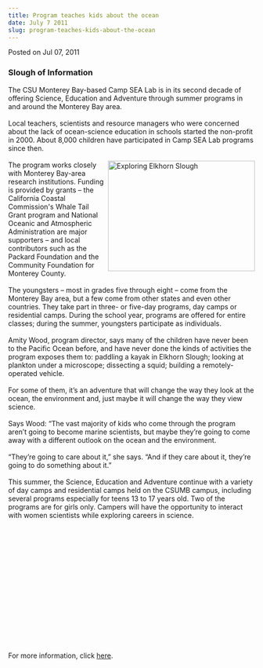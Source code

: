 ```yaml
---
title: Program teaches kids about the ocean
date: July 7 2011
slug: program-teaches-kids-about-the-ocean
---
```


 



<span class="date">Posted on Jul 07, 2011    </span>
<h3>Slough of Information</h3>
<p>The CSU Monterey Bay-based Camp SEA Lab is in its second decade
of offering Science, Education and Adventure through summer
programs in and around the Monterey Bay area.<br>
<br>
Local teachers, scientists and resource managers who were concerned
about the lack of ocean-science education in schools started the
non-profit in 2000. About 8,000 children have participated in Camp
SEA Lab programs since then.<br>
<br>
<img alt="Exploring Elkhorn Slough" src="https://news.csumb.edu/sites/default/files/65/attachments/news/images/exploring_elkhorn_slough.jpg" style="float:right; width:300px; height:225px">The program works
closely with Monterey Bay-area research institutions. Funding is
provided by grants &#x2013; the California Coastal Commission&apos;s Whale Tail
Grant program and National Oceanic and Atmospheric Administration
are major supporters &#x2013; and local contributors such as the Packard
Foundation and the Community Foundation for Monterey County.<br>
<br>
The youngsters &#x2013; most in grades five through eight &#x2013; come from the
Monterey Bay area, but a few come from other states and even other
countries. They take part in three- or five-day programs, day camps
or residential camps. During the school year, programs are offered
for entire classes; during the summer, youngsters participate as
individuals.<br>
<br>
Amity Wood, program director, says many of the children have never
been to the Pacific Ocean before, and have never done the kinds of
activities the program exposes them to: paddling a kayak in Elkhorn
Slough; looking at plankton under a microscope; dissecting a squid;
building a remotely-operated vehicle.<br>
<br>
For some of them, it&#x2019;s an adventure that will change the way they
look at the ocean, the environment and, just maybe it will change
the way they view science.<br>
<br>
Says Wood: &#x201C;The vast majority of kids who come through the program
aren&#x2019;t going to become marine scientists, but maybe they&#x2019;re going
to come away with a different outlook on the ocean and the
environment.<br>
<br>
&#x201C;They&#x2019;re going to care about it,&#x201D; she says. &#x201C;And if they care about
it, they&#x2019;re going to do something about it.&#x201D;<br>
<br>
This summer, the Science, Education and Adventure continue with a
variety of day camps and residential camps held on the CSUMB
campus, including several programs especially for teens 13 to 17
years old. Two of the programs are for girls only. Campers will
have the opportunity to interact with women scientists while
exploring careers in science.&#xA0;</br></br></br></br></br></br></br></br></br></br></br></br></img></br></br></br></br></p>
<p>For more information, click <a href="https://www.campsealab.org" rel="nofollow">here</a>.&#xA0;</p>





```

